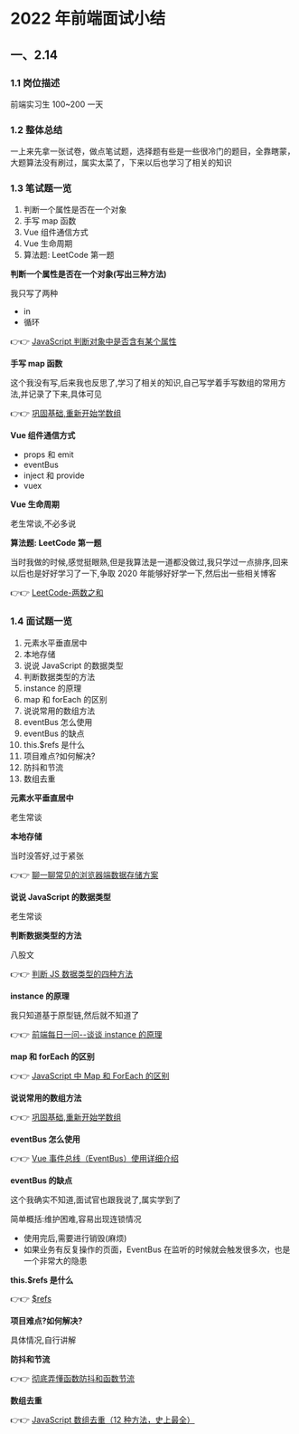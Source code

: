 # 2022 年前端面试小结

## 一、2.14

### 1.1 岗位描述

前端实习生 100~200 一天

### 1.2 整体总结

一上来先拿一张试卷，做点笔试题，选择题有些是一些很冷门的题目，全靠瞎蒙，大题算法没有刷过，属实太菜了，下来以后也学习了相关的知识

### 1.3 笔试题一览

1. 判断一个属性是否在一个对象
2. 手写 map 函数
3. Vue 组件通信方式
4. Vue 生命周期
5. 算法题: LeetCode 第一题

**判断一个属性是否在一个对象(写出三种方法)**

我只写了两种

- in
- 循环

👉👉 [JavaScript 判断对象中是否含有某个属性](https://segmentfault.com/a/1190000039158310)

**手写 map 函数**

这个我没有写,后来我也反思了,学习了相关的知识,自己写学着手写数组的常用方法,并记录了下来,具体可见

👉👉 [巩固基础,重新开始学数组](javascript/basic/array)

**Vue 组件通信方式**

- props 和 emit
- eventBus
- inject 和 provide
- vuex

**Vue 生命周期**

老生常谈,不必多说

**算法题: LeetCode 第一题**

当时我做的时候,感觉挺眼熟,但是我算法是一道都没做过,我只学过一点排序,回来以后也是好好学习了一下,争取 2020 年能够好好学一下,然后出一些相关博客

👉👉 [LeetCode-两数之和](https://leetcode-cn.com/problems/two-sum/)

### 1.4 面试题一览

1. 元素水平垂直居中
2. 本地存储
3. 说说 JavaScript 的数据类型
4. 判断数据类型的方法
5. instance 的原理
6. map 和 forEach 的区别
7. 说说常用的数组方法
8. eventBus 怎么使用
9. eventBus 的缺点
10. this.$refs 是什么
11. 项目难点?如何解决?
12. 防抖和节流
13. 数组去重

**元素水平垂直居中**

老生常谈

**本地存储**

当时没答好,过于紧张

👉👉 [聊一聊常见的浏览器端数据存储方案](javascript/basic/storage?id=浏览器存储方案)

**说说 JavaScript 的数据类型**

老生常谈

**判断数据类型的方法**

八股文

👉👉 [判断 JS 数据类型的四种方法](https://www.cnblogs.com/onepixel/p/5126046.html)

**instance 的原理**

我只知道基于原型链,然后就不知道了

👉👉 [前端每日一问--谈谈 instance 的原理](https://juejin.cn/post/6844903710213013517)

**map 和 forEach 的区别**

👉👉 [JavaScript 中 Map 和 ForEach 的区别](https://blog.fundebug.com/2018/02/05/map_vs_foreach/)

**说说常用的数组方法**

👉👉 [巩固基础,重新开始学数组](javascript/basic/array)

**eventBus 怎么使用**

👉👉 [Vue 事件总线（EventBus）使用详细介绍](https://zhuanlan.zhihu.com/p/72777951)

**eventBus 的缺点**

这个我确实不知道,面试官也跟我说了,属实学到了

简单概括:维护困难,容易出现连锁情况

- 使用完后,需要进行销毁(麻烦)
- 如果业务有反复操作的页面，EventBus 在监听的时候就会触发很多次，也是一个非常大的隐患

**this.$refs 是什么**

👉👉 [$refs](https://v3.cn.vuejs.org/api/instance-properties.html#refs)

**项目难点?如何解决?**

具体情况,自行讲解

**防抖和节流**

👉👉 [彻底弄懂函数防抖和函数节流](javascript/advanced/debounce-throttle?id=防抖和节流)

**数组去重**

👉👉 [JavaScript 数组去重（12 种方法，史上最全）](https://segmentfault.com/a/1190000016418021)
